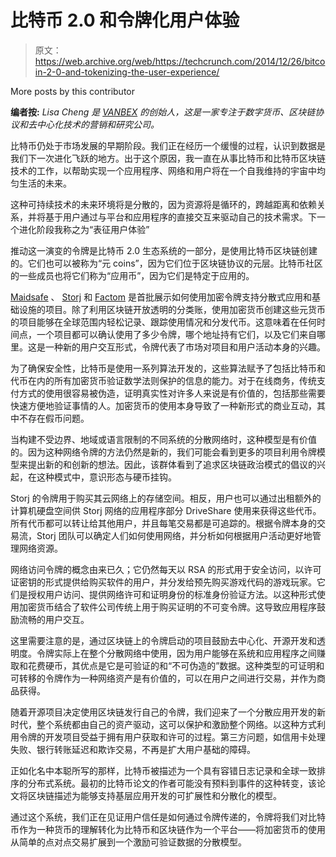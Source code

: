 # 比特币 2.0 和令牌化用户体验 

> 原文：<https://web.archive.org/web/https://techcrunch.com/2014/12/26/bitcoin-2-0-and-tokenizing-the-user-experience/>

More posts by this contributor

**编者按:** *Lisa Cheng 是 [VANBEX](https://web.archive.org/web/20221005205432/http://www.vanbex.com/) 的创始人，这是一家专注于数字货币、区块链协议和去中心化技术的营销和研究公司。*

比特币仍处于市场发展的早期阶段。我们正在经历一个缓慢的过程，认识到数据是我们下一次进化飞跃的地方。出于这个原因，我一直在从事比特币和比特币区块链技术的工作，以帮助实现一个应用程序、网络和用户将在一个自我维持的宇宙中均匀生活的未来。

这种可持续技术的未来环境将是分散的，因为资源将是循环的，跨越距离和依赖关系，并将基于用户通过与平台和应用程序的直接交互来驱动自己的技术需求。下一个进化阶段我称之为“表征用户体验”

推动这一演变的令牌是比特币 2.0 生态系统的一部分，是使用比特币区块链创建的。它们也可以被称为“元 coins”，因为它们位于区块链协议的元层。比特币社区的一些成员也将它们称为“应用币”，因为它们是特定于应用的。

[Maidsafe](https://web.archive.org/web/20221005205432/http://maidsafe.net/) 、 [Storj](https://web.archive.org/web/20221005205432/http://storj.io/) 和 [Factom](https://web.archive.org/web/20221005205432/http://factom.org/) 是首批展示如何使用加密令牌支持分散式应用和基础设施的项目。除了利用区块链开放透明的分类账，使用加密货币创建这些元货币的项目能够在全球范围内轻松记录、跟踪使用情况和分发代币。这意味着在任何时间点，一个项目都可以确认使用了多少令牌，哪个地址持有它们，以及它们来自哪里。这是一种新的用户交互形式，令牌代表了市场对项目和用户活动本身的兴趣。

为了确保安全性，比特币是使用一系列算法开发的，这些算法赋予了包括比特币和代币在内的所有加密货币验证数学法则保护的信息的能力。对于在线商务，传统支付方式的使用很容易被伪造，证明真实性对许多人来说是有价值的，包括那些需要快速方便地验证事情的人。加密货币的使用本身导致了一种新形式的商业互动，其中不存在假币问题。

当构建不受边界、地域或语言限制的不同系统的分散网络时，这种模型是有价值的。因为这种网络令牌的方法仍然是新的，我们可能会看到更多的项目利用令牌模型来提出新的和创新的想法。因此，该群体看到了追求区块链政治模式的倡议的兴起，在这种模式中，意识形态与硬币挂钩。

Storj 的令牌用于购买其云网络上的存储空间。相反，用户也可以通过出租额外的计算机硬盘空间供 Storj 网络的应用程序部分 DriveShare 使用来获得这些代币。所有代币都可以转让给其他用户，并且每笔交易都是可追踪的。根据令牌本身的交易流，Storj 团队可以确定人们如何使用网络，并分析如何根据用户活动更好地管理网络资源。

网络访问令牌的概念由来已久；它仍然每天以 RSA 的形式用于安全访问，以许可证密钥的形式提供给购买软件的用户，并分发给预先购买游戏代码的游戏玩家。它们是授权用户访问、提供网络许可和证明身份的标准身份验证方法。以这种形式使用加密货币结合了软件公司传统上用于购买证明的不可变令牌。这导致应用程序鼓励流畅的用户交互。

这里需要注意的是，通过区块链上的令牌启动的项目鼓励去中心化、开源开发和透明度。令牌实际上在整个分散网络中使用，因为用户能够在系统和应用程序之间赚取和花费硬币，其优点是它是可验证的和“不可伪造的”数据。这种类型的可证明和可转移的令牌作为一种网络资产是有价值的，可以在用户之间进行交易，并作为商品获得。

随着开源项目决定使用区块链发行自己的令牌，我们迎来了一个分散应用开发的新时代，整个系统都由自己的资产驱动，这可以保护和激励整个网络。以这种方式利用令牌的开发项目受益于拥有用户获取和许可的过程。第三方问题，如信用卡处理失败、银行转账延迟和欺诈交易，不再是扩大用户基础的障碍。

正如化名中本聪所写的那样，比特币被描述为一个具有容错日志记录和全球一致排序的分布式系统。最初的比特币论文的作者可能没有预料到事件的这种转变，该论文将区块链描述为能够支持基层应用开发的可扩展性和分散化的模型。

通过这个系统，我们正在见证用户信任是如何通过令牌传递的，令牌将我们对比特币作为一种货币的理解转化为比特币和区块链作为一个平台——将加密货币的使用从简单的点对点交易扩展到一个激励可验证数据的分散模型。